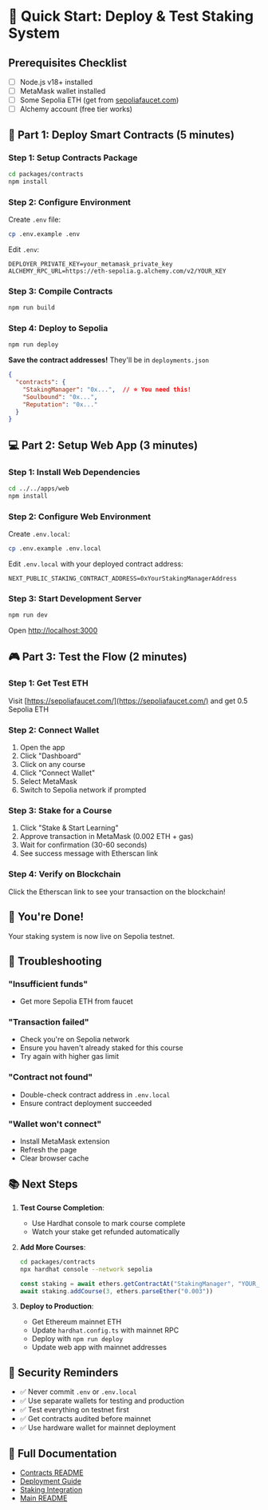 # 🚀 Quick Start: Deploy & Test Staking System

## Prerequisites Checklist

- [ ] Node.js v18+ installed
- [ ] MetaMask wallet installed
- [ ] Some Sepolia ETH (get from [sepoliafaucet.com](https://sepoliafaucet.com))
- [ ] Alchemy account (free tier works)

## 🔧 Part 1: Deploy Smart Contracts (5 minutes)

### Step 1: Setup Contracts Package

```bash
cd packages/contracts
npm install
```

### Step 2: Configure Environment

Create `.env` file:

```bash
cp .env.example .env
```

Edit `.env`:
```env
DEPLOYER_PRIVATE_KEY=your_metamask_private_key
ALCHEMY_RPC_URL=https://eth-sepolia.g.alchemy.com/v2/YOUR_KEY
```

### Step 3: Compile Contracts

```bash
npm run build
```

### Step 4: Deploy to Sepolia

```bash
npm run deploy
```

**Save the contract addresses!** They'll be in `deployments.json`

```json
{
  "contracts": {
    "StakingManager": "0x...",  // ⭐ You need this!
    "Soulbound": "0x...",
    "Reputation": "0x..."
  }
}
```

## 💻 Part 2: Setup Web App (3 minutes)

### Step 1: Install Web Dependencies

```bash
cd ../../apps/web
npm install
```

### Step 2: Configure Web Environment

Create `.env.local`:

```bash
cp .env.example .env.local
```

Edit `.env.local` with your deployed contract address:
```env
NEXT_PUBLIC_STAKING_CONTRACT_ADDRESS=0xYourStakingManagerAddress
```

### Step 3: Start Development Server

```bash
npm run dev
```

Open [http://localhost:3000](http://localhost:3000)

## 🎮 Part 3: Test the Flow (2 minutes)

### Step 1: Get Test ETH

Visit [https://sepoliafaucet.com/](https://sepoliafaucet.com/) and get 0.5 Sepolia ETH

### Step 2: Connect Wallet

1. Open the app
2. Click "Dashboard"
3. Click on any course
4. Click "Connect Wallet"
5. Select MetaMask
6. Switch to Sepolia network if prompted

### Step 3: Stake for a Course

1. Click "Stake & Start Learning"
2. Approve transaction in MetaMask (0.002 ETH + gas)
3. Wait for confirmation (30-60 seconds)
4. See success message with Etherscan link

### Step 4: Verify on Blockchain

Click the Etherscan link to see your transaction on the blockchain!

## 🎉 You're Done!

Your staking system is now live on Sepolia testnet.

## 🐛 Troubleshooting

### "Insufficient funds"
- Get more Sepolia ETH from faucet

### "Transaction failed"
- Check you're on Sepolia network
- Ensure you haven't already staked for this course
- Try again with higher gas limit

### "Contract not found"
- Double-check contract address in `.env.local`
- Ensure contract deployment succeeded

### "Wallet won't connect"
- Install MetaMask extension
- Refresh the page
- Clear browser cache

## 📚 Next Steps

1. **Test Course Completion**: 
   - Use Hardhat console to mark course complete
   - Watch your stake get refunded automatically

2. **Add More Courses**:
   ```bash
   cd packages/contracts
   npx hardhat console --network sepolia
   ```
   ```javascript
   const staking = await ethers.getContractAt("StakingManager", "YOUR_ADDRESS")
   await staking.addCourse(3, ethers.parseEther("0.003"))
   ```

3. **Deploy to Production**:
   - Get Ethereum mainnet ETH
   - Update `hardhat.config.ts` with mainnet RPC
   - Deploy with `npm run deploy`
   - Update web app with mainnet addresses

## 🔐 Security Reminders

- ✅ Never commit `.env` or `.env.local`
- ✅ Use separate wallets for testing and production
- ✅ Test everything on testnet first
- ✅ Get contracts audited before mainnet
- ✅ Use hardware wallet for mainnet deployment

## 📖 Full Documentation

- [Contracts README](../packages/contracts/README.md)
- [Deployment Guide](../packages/contracts/DEPLOYMENT.md)
- [Staking Integration](../apps/web/STAKING_INTEGRATION.md)
- [Main README](../README.md)
